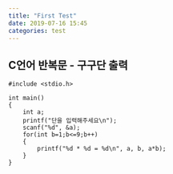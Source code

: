 ```yaml
---
title: "First Test"
date: 2019-07-16 15:45
categories: test
---
```

## C언어 반복문 - 구구단 출력

```
#include <stdio.h>

int main()
{
	int a;
	printf("단을 입력해주세요\n");
	scanf("%d", &a);
	for(int b=1;b<=9;b++)
	{
		printf("%d * %d = %d\n", a, b, a*b);
	}
}
```